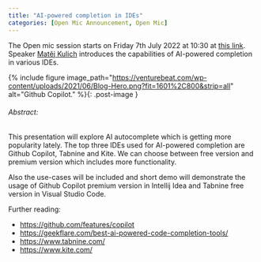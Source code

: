```yaml
---
title: "AI-powered completion in IDEs"
categories: [Open Mic Announcement, Open Mic]
---
```


The Open mic session starts on Friday 7th July 2022 at 10:30 at [this link](todo). Speaker [Matěj Kulich](https://kbss.felk.cvut.cz/web/team#mat%C4%9Bj-kulich) introduces the capabilities of AI-powered completion in various IDEs.

{% include figure image_path="https://venturebeat.com/wp-content/uploads/2021/06/Blog-Hero.png?fit=1601%2C800&strip=all" alt="Github Copilot." %}{: .post-image }

###### Abstract:

This presentation will explore AI autocomplete which is getting more popularity lately. The top three IDEs used for AI-powered completion are Github Copilot, Tabnine and Kite. We can choose between free version and premium version which includes more functionality.

Also the use-cases will be included and short demo will demonstrate the usage of Github Copilot premium version in Intellij Idea and Tabnine free version in Visual Studio Code.



Further reading:
- https://github.com/features/copilot
- https://geekflare.com/best-ai-powered-code-completion-tools/
- https://www.tabnine.com/
- https://www.kite.com/
